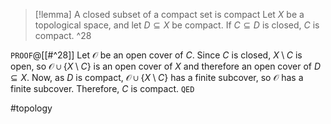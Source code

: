 >[!lemma] A closed subset of a compact set is compact
>Let $X$ be a topological space, and let $D \subseteq X$ be compact. If $C \subseteq D$ is closed, $C$ is compact. ^28

`PROOF`@[[#^28]]
Let $\mathcal{O}$ be an open cover of $C$. Since $C$ is closed, $X \setminus C$ is open, so $\mathcal{O} \cup \{X \setminus C\}$ is an open cover of $X$ and therefore an open cover of $D \subseteq X$. Now, as $D$ is compact, $\mathcal{O} \cup \{X \setminus C\}$ has a finite subcover, so $\mathcal{O}$ has a finite subcover. Therefore, $C$ is compact.
`QED`

#topology 